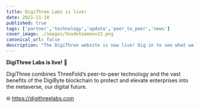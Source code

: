```yaml
---
title: DigiThree Labs is live!
date: 2021-11-18
published: true
tags: ['partner','technology','update','peer_to_peer','news']
cover_image: ./images/3nodeteamnov22.png
canonical_url: false
description: "The DigiThree website is now live! Dig in to see what we're bringing to the world together with DigiCorp."
---
```


**DigiThree Labs is live!** 🚀

DigiThree combines ThreeFold’s peer-to-peer technology and the vast benefits of the DigiByte blockchain to protect and elevate enterprises into the metaverse, our digital future.

🌐 https://digithreelabs.com